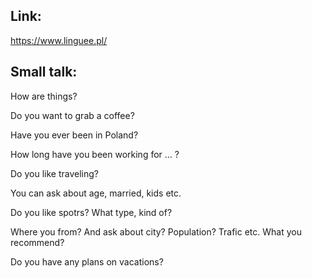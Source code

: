 ## Link:
https://www.linguee.pl/

## Small talk:
How are things? 

Do you want to grab a coffee? 

Have you ever been in Poland?


How long have you been working for ... ?

Do you like traveling?

You can ask about age, married, kids etc.

Do you like spotrs? What type, kind of?

Where you from? And ask about city? Population? Trafic etc. 
What you recommend? 

Do you have any plans on vacations? 

